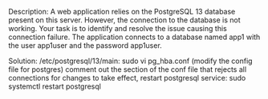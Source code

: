 Description: A web application relies on the PostgreSQL 13 database present on this server. However, the connection to the database is not working. Your task is to identify and resolve the issue causing this connection failure. The application connects to a database named app1 with the user app1user and the password app1user.


Solution: 
/etc/postgresql/13/main: sudo vi pg_hba.conf  (modify the config file for postgres) 
comment out the section of the conf file that rejects all connections 
for changes to take effect, restart postgresql service: sudo systemctl restart postgresql
